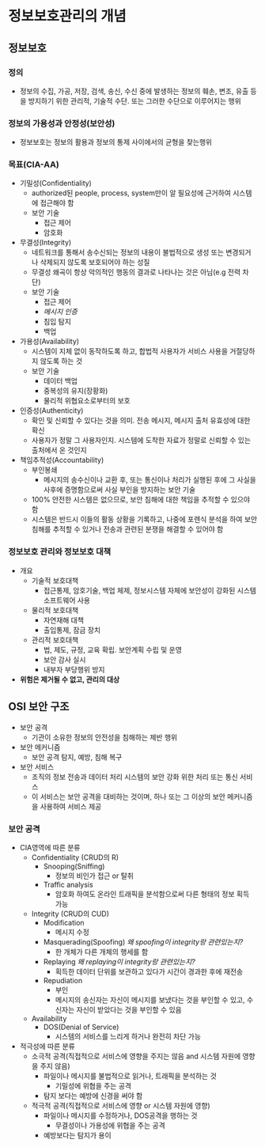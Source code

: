 # 정보보호관리의 개념

## 정보보호

### 정의

- 정보의 수집, 가공, 저장, 검색, 송신, 수신 중에 발생하는 정보의 훼손, 변조, 유출 등을 방지하기 위한 관리적, 기술적 수단. 또는 그러한 수단으로 이루어지는 행위

### 정보의 가용성과 안정성(보안성)

- 정보보호는 정보의 활용과 정보의 통제 사이에서의 균형을 찾는행위

### 목표(CIA-AA)

- 기밀성(Confidentiality)
  - authorized된 people, process, system만이 알 필요성에 근거하여 시스템에 접근해야 함
  - 보안 기술
    - 접근 제어
    - 암호화
- 무결성(Integrity)
  - 네트워크를 통해서 송수신되는 정보의 내용이 불법적으로 생성 또는 변경되거나 삭제되지 않도록 보호되어야 하는 성질
  - 무결성 왜곡이 항상 악의적인 행동의 결과로 나타나는 것은 아님(e.g 전력 차단)
  - 보안 기술
    - 접근 제어
    - *메시지 인증*
    - 침입 탐지
    - 백업
- 가용성(Availability)
  - 시스템이 지체 없이 동작하도록 하고, 합법적 사용자가 서비스 사용을 거절당하지 않도록 하는 것
  - 보안 기술
    - 데이터 백업
    - 중복성의 유지(장황화)
    - 물리적 위협요소로부터의 보호
- 인증성(Authenticity)
  - 확인 및 신뢰할 수 있다는 것을 의미. 전송 메시지, 메시지 출처 유효성에 대한 확신
  - 사용자가 정말 그 사용자인지. 시스템에 도착한 자료가 정말로 신뢰할 수 있는 출처에서 온 것인지
- 책임추적성(Accountability)
  - 부인봉쇄
    - 메시지의 송수신이나 교환 후, 또는 통신이나 처리가 실행된 후에 그 사실을 사후에 증명함으로써 사실 부인을 방지하는 보안 기술
  - 100% 안전한 시스템은 없으므로, 보안 침해에 대한 책임을 추적할 수 있으야 함
  - 시스템은 반드시 이들의 활동 상황을 기록하고, 나중에 포렌식 분석을 하여 보안 침해를 추적할 수 있거나 전송과 관련된 분쟁을 해결할 수 있어야 함

### 정보보호 관리와 정보보호 대책

- 개요
  - 기술적 보호대책
    - 접근통제, 암호기술, 백업 체제, 정보시스템 자체에 보안성이 강화된 시스템 소프트웨어 사용
  - 물리적 보호대책
    - 자연재해 대책
    - 출입통제, 잠금 장치
  - 관리적 보호대책
    - 법, 제도, 규정, 교육 확립. 보안계획 수립 및 운영
    - 보안 감사 실시
    - 내부자 부당행위 방지
- **위험은 제거될 수 없고, 관리의 대상**

## OSI 보안 구조

- 보안 공격
  - 기관이 소유한 정보의 안전성을 침해하는 제반 행위
- 보안 메커니즘
  - 보안 공격 탐지, 예방, 침해 복구
- 보안 서비스
  - 조직의 정보 전송과 데이터 처리 시스템의 보안 강화 위한 처리 또는 통신 서비스
  - 이 서비스는 보안 공격을 대비하는 것이며, 하나 또는 그 이상의 보안 메커니즘을 사용하여 서비스 제공

### 보안 공격

- CIA영역에 따른 분류
  - Confidentiality (CRUD의 R)
    - Snooping(Sniffing)
      - 정보의 비인가 접근 or 탈취
    - Traffic analysis
      - 암호화 하여도 온라인 트래픽을 분석함으로써 다른 형태의 정보 획득 가능
  - Integrity (CRUD의 CUD)
    - Modification
      - 메시지 수정
    - Masquerading(Spoofing) *왜 spoofing이 integrity랑 관련있는지?*
      - 한 개체가 다른 개체의 행세를 함
    - Replaying *왜 replaying이 integrity랑 관련있는지?*
      - 획득한 데이터 단위를 보관하고 있다가 시간이 경과한 후에 재전송
    - Repudiation
      - 부인
      - 메시지의 송신자는 자신이 메시지를 보냈다는 것을 부인할 수 있고, 수신자는 자신이 받았다는 것을 부인할 수 있음
  - Availability
    - DOS(Denial of Service)
      - 시스템의 서비스를 느리게 하거나 완전히 차단 가능
- 적극성에 따른 분류
  - 소극적 공격(직접적으로 서비스에 영향을 주지는 않음 and 시스템 자원에 영향을 주지 않음)
    - 파일이나 메시지를 불법적으로 읽거나, 트래픽을 분석하는 것
      - 기밀성에 위협을 주는 공격
    - 탐지 보다는 예방에 신경을 써야 함
  - 적극적 공격(직접적으로 서비스에 영향 or 시스템 자원에 영향)
    - 파일이나 메시지를 수정하거나, DOS공격을 행하는 것
      - 무결성이나 가용성에 위협을 주는 공격
    - 예방보다는 탐지가 용이
